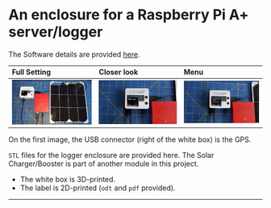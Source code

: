 # An enclosure for a Raspberry Pi A+ server/logger
The Software details are provided [here](https://github.com/OlivierLD/raspberry-coffee/tree/master/NMEA-mux-WebUI/full-server-extended-v2).

| Full Setting                      | Closer look                      | Menu                        |
|:----------------------------------|:---------------------------------|:----------------------------|
| ![One](./img/01.full.setting.jpg) | ![Two](./img/02.closer.look.jpg) | ![Three](./img/03.menu.jpg) |

On the first image, the USB connector (right of the white box) is the GPS.

`STL` files for the logger enclosure are provided here. The Solar Charger/Booster is part of another module in this project.

- The white box is 3D-printed.
- The label is 2D-printed (`odt` and `pdf` provided).

---
